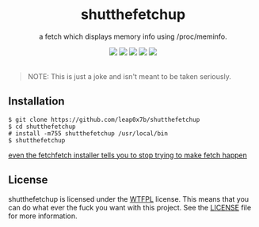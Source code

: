 <div align="center">
  <div>
    <h1>shutthefetchup</h1>
    <p>a fetch which displays memory info using /proc/meminfo.</p>
    <img src="https://img.shields.io/github/license/leap0x7b/shutthefetchup?style=flat-square">
    <img src="https://img.shields.io/github/last-commit/leap0x7b/shutthefetchup?style=flat-square">
    <img src="https://img.shields.io/github/forks/leap0x7b/shutthefetchup?style=flat-square">
    <img src="https://img.shields.io/github/stars/leap0x7b/shutthefetchup?style=flat-square">
    <img src="https://user-images.githubusercontent.com/119129086/208144429-62ac5066-b047-4a4b-a2ca-06aa1d017ccd.png">
  </div>
  <div>
</div>
<br>
</div>

> NOTE: This is just a joke and isn't meant to be taken seriously.

## Installation
```shell
$ git clone https://github.com/leap0x7b/shutthefetchup
$ cd shutthefetchup
# install -m755 shutthefetchup /usr/local/bin
$ shutthefetchup
```
[even the fetchfetch installer tells you to stop trying to make fetch happen](https://github.com/NikonP/fetchfetch/pull/9#issue-1500041148)

## License
shutthefetchup is licensed under the [WTFPL](https://wtfpl.net) license. This means that you can do what ever the fuck you want with this project. See the [LICENSE](LICENSE) file for more information.
